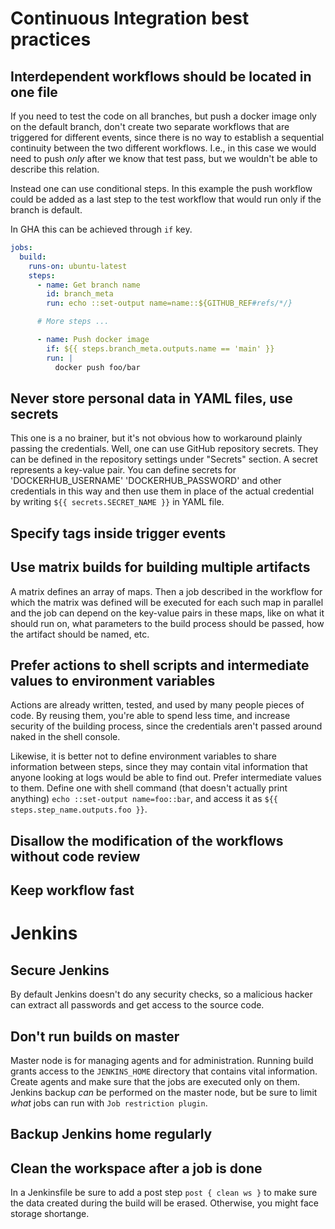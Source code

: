 # Continuous Integration best practices

## Interdependent workflows should be located in one file

If you need to test the code on all branches, but push a docker image only on the default branch, don't create two separate workflows that are triggered for different events, since there is no way to establish a sequential continuity between the two different workflows. I.e., in this case we would need to push *only* after we know that test pass, but we wouldn't be able to describe this relation.

Instead one can use conditional steps. In this example the push workflow could be added as a last step to the test workflow that would run only if the branch is default.

In GHA this can be achieved through `if` key.

```yml
jobs:
  build:
    runs-on: ubuntu-latest
    steps:
      - name: Get branch name
        id: branch_meta
        run: echo ::set-output name=name::${GITHUB_REF#refs/*/}

      # More steps ...

      - name: Push docker image
        if: ${{ steps.branch_meta.outputs.name == 'main' }}
        run: |
          docker push foo/bar
```

## Never store personal data in YAML files, use secrets

This one is a no brainer, but it's not obvious how to workaround plainly passing the credentials. Well, one can use GitHub repository secrets. They can be defined in the repository settings under "Secrets" section. A secret represents a key-value pair. You can define secrets for 'DOCKERHUB_USERNAME' 'DOCKERHUB_PASSWORD' and other credentials in this way and then use them in place of the actual credential by writing `${{ secrets.SECRET_NAME }}` in YAML file.

## Specify tags inside trigger events

## Use matrix builds for building multiple artifacts

A matrix defines an array of maps. Then a job described in the workflow for which the matrix was defined will be executed for each such map in parallel and the job can depend on the key-value pairs in these maps, like on what it should run on, what parameters to the build process should be passed, how the artifact should be named, etc.

## Prefer actions to shell scripts and intermediate values to environment variables

Actions are already written, tested, and used by many people pieces of code. By reusing them, you're able to spend less time, and increase security of the building process, since the credentials aren't passed around naked in the shell console.

Likewise, it is better not to define environment variables to share information between steps, since they may contain vital information that anyone looking at logs would be able to find out. Prefer intermediate values to them. Define one with shell command (that doesn't actually print anything) `echo ::set-output name=foo::bar`, and access it as `${{ steps.step_name.outputs.foo }}`.

## Disallow the modification of the workflows without code review

## Keep workflow fast

# Jenkins

## Secure Jenkins

By default Jenkins doesn't do any security checks, so a malicious hacker can extract all passwords and get access to the source code.

## Don't run builds on master

Master node is for managing agents and for administration. Running build grants access to the `JENKINS_HOME` directory that contains vital information. Create agents and make sure that the jobs are executed only on them. Jenkins backup *can* be performed on the master node, but be sure to limit *what* jobs can run with `Job restriction plugin`.

## Backup Jenkins home regularly

## Clean the workspace after a job is done

In a Jenkinsfile be sure to add a post step `post { clean ws }` to make sure the data created during the build will be erased. Otherwise, you might face storage shortange.

